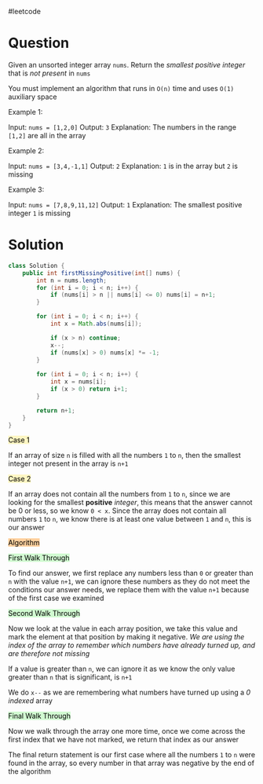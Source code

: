 #leetcode

# Question

Given an unsorted integer array `nums`. Return the _smallest positive integer_ that is _not present_ in `nums`

You must implement an algorithm that runs in `O(n)` time and uses `O(1)` auxiliary space

Example 1:

Input: `nums = [1,2,0]`
Output: `3`
Explanation: The numbers in the range `[1,2]` are all in the array

Example 2:

Input: `nums = [3,4,-1,1]`
Output: `2`
Explanation: `1` is in the array but `2` is missing

Example 3:

Input: `nums = [7,8,9,11,12]`
Output: `1`
Explanation: The smallest positive integer `1` is missing

# Solution

```java
class Solution {
    public int firstMissingPositive(int[] nums) {
        int n = nums.length;
        for (int i = 0; i < n; i++) {
            if (nums[i] > n || nums[i] <= 0) nums[i] = n+1;
        }

        for (int i = 0; i < n; i++) {
            int x = Math.abs(nums[i]);

            if (x > n) continue;
            x--;
            if (nums[x] > 0) nums[x] *= -1;
        }
        
        for (int i = 0; i < n; i++) {
            int x = nums[i];
            if (x > 0) return i+1;
        }

        return n+1;
    }
}
```


<mark style="background: #FFF3A3A6;">Case 1</mark>

If an array of size `n` is filled with all the numbers `1` to `n`, then the smallest integer not present in the array is `n+1`

<mark style="background: #FFF3A3A6;">Case 2</mark>

If an array does not contain all the numbers from `1` to `n`, since we are looking for the smallest **positive** *integer*, this means that the answer cannot be 0 or less, so we know `0 < x`. Since the array does not contain all numbers `1` to `n`, we know there is at least one value between `1` and `n`, this is our answer

<mark style="background: #FFB86CA6;">Algorithm</mark>

<mark style="background: #BBFABBA6;">First Walk Through</mark>

To find our answer, we first replace any numbers less than `0` or greater than `n` with the value `n+1`, we can ignore these numbers as they do not meet the conditions our answer needs, we replace them with the value `n+1` because of the first case we examined

<mark style="background: #BBFABBA6;">Second Walk Through</mark>

Now we look at the value in each array position, we take this value and mark the element at that position by making it negative. *We are using the index of the array to remember which numbers have already turned up, and are therefore not missing*

If a value is greater than `n`, we can ignore it as we know the only value greater than `n` that is significant, is `n+1`

We do `x--` as we are remembering what numbers have turned up using a *0 indexed* array

<mark style="background: #BBFABBA6;">Final Walk Through</mark>

Now we walk through the array one more time, once we come across the first index that we have not marked, we return that index as our answer

The final return statement is our first case where all the numbers `1` to `n` were found in the array, so every number in that array was negative by the end of the algorithm